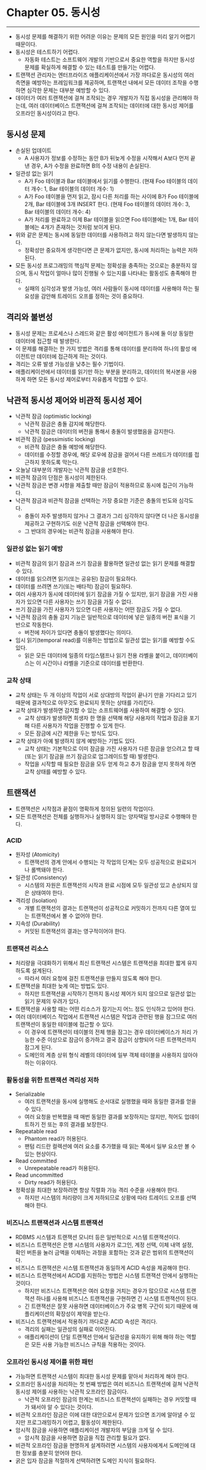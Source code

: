 # Chapter 05. 동시성
- - -

* 동시성 문제를 해결하기 위한 어려운 이유는 문제의 모든 원인을 미리 알기 어렵기 때문이다.
* 동시성은 테스트하기 어렵다.
  * 자동화 테스트는 소프트웨어 개발의 기반으로서 중요한 역할을 하지만 동시성 문제를 확실하게 해결할 수 있는 테스트를 만들기는 어렵다.
* 트랜잭션 관리자는 엔터프라이즈 애플리케이션에서 가장 까다로운 동시성의 여러 측면을 예방하는 프레임워크를 제공하며, 트랜잭션 내에서 모든 데이터 조작을 수행하면 심각한 문제는 대부분 예방할 수 있다.
* 데이터가 여러 트랜잭션에 걸쳐 조작되는 경우 개발자가 직접 동시성을 관리해야 하는데, 여러 데이터베이스 트랜잭션에 걸쳐 조작되는 데이터에 대한 동시성 제어를 오프라인 동시성이라고 한다.

## 동시성 문제
* 손실된 업데이트
  * A 사용자가 정보를 수정하는 동안 B가 뒤늦게 수정을 시작해서 A보다 먼저 끝낸 경우, A가 수정을 완료하면 B의 수정 내용이 손실된다.
* 일관성 없는 읽기
  * A가 Foo 테이블과 Bar 테이블에서 읽기를 수행한다. (현재 Foo 테이블의 데이터 개수: 1, Bar 테이블의 데이터 개수: 1)
  * A가 Foo 테이블을 먼저 읽고, 잠시 다른 처리를 하는 사이에 B가 Foo 테이블에 2개, Bar 테이블에 3개 INSERT 한다. (현재 Foo 테이블의 데이터 개수: 3, Bar 테이블의 데이터 개수: 4)
  * A가 처리를 완료하고 이제 Bar 테이블을 읽으면 Foo 테이블에는 1개, Bar 테이블에는 4개가 존재하는 것처럼 보이게 된다. 
* 위와 같은 문제는 동시에 동일한 데이터를 사용하려고 하지 않는다면 발생하지 않는다.
  * 정확성만 중요하게 생각한다면 큰 문제가 없지만, 동시에 처리하는 능력은 저하된다.
* 모든 동시성 프로그래밍의 핵심적 문제는 정확성을 충족하는 것으로는 충분하지 않으며, 동시 작업이 얼마나 많이 진행될 수 있는지를 나타내는 활동성도 충족해야 한다.
  * 실패의 심각성과 발생 가능성, 여러 사람들이 동시에 데이터를 사용해야 하는 필요성을 감안해 트레이드 오프를 정하는 것이 중요하다.

## 격리와 불변성
* 동시성 문제는 프로세스나 스레드와 같은 활성 에이전트가 동시에 둘 이상 동일한 데이터에 접근할 때 발생한다.
* 이 문제를 해결하는 한 가지 방법은 격리를 통해 데이터를 분리하여 하나의 활성 에이전트만 데이터에 접근하게 하는 것이다.
* 격리는 오류 발생 가능성을 낮추는 필수 기법이다.
* 애플리케이션에서 데이터를 읽기만 하는 부분을 분리하고, 데이터의 복사본을 사용하게 하면 모든 동시성 제어로부터 자유롭게 작업할 수 있다.

## 낙관적 동시성 제어와 비관적 동시성 제어
* 낙관적 잠금 (optimistic locking)
  * 낙관적 잠금은 충돌 감지에 해당한다.
  * 낙관적 잠금은 데이터의 버전을 통해서 충돌이 발생했음을 감지한다.
* 비관적 잠금 (pessimistic locking)
  * 비관적 잠금은 충돌 예방에 해당한다.
  * 데이터를 수정할 경우에, 해당 로우에 잠금을 걸어서 다른 쓰레드가 데이터를 접근하지 못하도록 막는다.
* 오늘날 대부분의 개발자는 낙관적 잠금을 선호한다.
* 비관적 잠금의 단점은 동시성이 제한된다.
* 낙관적 잠금은 변경 사항을 제출할 때만 잠금이 적용하므로 동시에 접근이 가능하다.
* 낙관적 잠금과 비관적 잠금을 선택하는 가장 중요한 기준은 충돌의 빈도와 심각도다.
  * 충돌이 자주 발생하지 않거나 그 결과가 그리 심각하지 않다면 더 나은 동시성을 제공하고 구현하기도 쉬운 낙관적 잠금을 선택해야 한다.
  * 그 반대의 경우에는 비관적 잠금을 사용해야 한다.

### 일관성 없는 읽기 예방
* 비관적 잠금의 읽기 잠금과 쓰기 잠금을 활용하면 일관성 없는 읽기 문제를 해결할 수 있다.
* 데이터를 읽으려면 읽기(또는 공유된) 잠금이 필요하다.
* 데이터를 쓰려면 쓰기(또는 배타적) 잠금이 필요하다.
* 여러 사용자가 동시에 데이터에 읽기 잠금을 가질 수 있지만, 읽기 잠금을 가진 사용자가 있으면 다른 사용자는 쓰기 잠금을 가질 수 없다.
* 쓰기 잠금을 가진 사용자가 있으면 다른 사용자는 어떤 잠금도 가질 수 없다.
* 낙관적 잠금의 충돌 감지 기능은 일반적으로 데이터에 넣은 일종의 버전 표식을 기반으로 작동한다.
  * 버전에 차이가 있다면 충돌이 발생했다는 의미다.
* 임시 읽기(temporal read)를 이용하는 방법으로 일관성 없는 읽기를 예방할 수도 있다.
  * 읽은 모든 데이터에 일종의 타임스탬프나 읽기 전용 라벨을 붙이고, 데이터베이스는 이 시간이나 라벨을 기준으로 데이터를 반환한다.

### 교착 상태
* 교착 상태는 두 개 이상의 작업이 서로 상대방의 작업이 끝나기 만을 기다리고 있기 때문에 결과적으로 아무것도 완료되지 못하는 상태를 가리킨다.
* 교착 상태가 발생하면 감지할 수 있는 소프트웨어를 사용하여 해결할 수 있다.
  * 교착 상태가 발생하면 희생자 한 명을 선택해 해당 사용자의 작업과 잠금을 포기해 다른 사용자가 작업을 진행할 수 있게 한다.
  * 모든 잠금에 시간 제한을 두는 방식도 있다.
* 교착 상태가 아예 발생하지 않게 예방하는 기법도 있다.
  * 교착 상태는 기본적으로 이미 잠금을 가진 사용자가 다른 잠금을 얻으려고 할 때 (또는 읽기 잠금을 쓰기 잠금으로 업그레이드할 때) 발생한다.
  * 작업을 시작할 때 필요한 잠금을 모두 얻게 하고 추가 잠금을 얻지 못하게 하면 교착 상태를 예방할 수 있다.

## 트랜잭션
* 트랜잭션은 시작점과 끝점이 명확하게 정의된 일련의 작업이다.
* 모든 트랜잭션은 전체를 실행하거나 실행하지 않는 양자택일 방시긍로 수행해야 한다.

### ACID
* 원자성 (Atomicity)
  * 트랜잭션의 경계 안에서 수행되는 각 작업의 단계는 모두 성공적으로 완료되거나 롤백돼야 한다.
* 일관성 (Consistency)
  * 시스템의 자원은 트랜잭션의 시작과 완료 시점에 모두 일관성 있고 손상되지 않은 상태여야 한다.
* 격리성 (Isolation)
  * 개별 트랜잭션의 결과는 트랜잭션이 성공적으로 커밋하기 전까지 다른 열여 있는 트랜잭션에서 볼 수 없어야 한다.
* 지속성 (Durability)
  * 커밋된 트랜잭션의 결과는 영구적이어야 한다.

### 트랜잭션 리소스
* 처리량을 극대화하기 위해서 최신 트랜잭션 시스템은 트랜잭션을 최대한 짧게 유지하도록 설계된다.
  * 따라서 여러 요청에 걸친 트랜잭션을 만들지 않도록 해야 한다.
* 트랜잭션을 최대한 늦게 여는 방법도 있다.
  * 하지만 트랜잭션을 시작하기 전까지 동시성 제어가 되지 않으므로 일관성 없는 읽기 문제의 우려가 있다.
* 트랜잭션을 사용할 때는 어떤 리소스가 잠기는지 어느 정도 인식하고 있어야 한다.
* 여러 데이터베이스 작업에서 트랜잭션 시스템은 작업과 관련된 행을 잠그므로 여러 트랜잭션이 동일한 테이블에 접근할 수 있다.
  * 이 경우에 트랜잭션이 테이블의 전체 행을 잠그는 경우 데이터베이스가 처리 가능한 수준 이상으로 잠금이 증가하고 결국 잠금이 상향되어 다른 트랜잭션까지 잠그게 된다.
  * 도메인의 계층 상위 형식 레벨의 데이터에 일부 객체 테이블을 사용하지 않아야 하는 이유이다.

### 활동성을 위한 트랜잭션 격리성 저하
* Serializable
  * 여러 트랜잭션을 동시에 실행해도 순서대로 실행했을 때와 동일한 결과를 얻을 수 있다.
  * 여러 요청을 반복했을 때 매번 동일한 결과를 보장하지는 않지만, 적어도 업데이트하기 전 또는 후의 결과를 보장한다.
* Repeatable read
  * Phantom read가 허용된다.
  * 팬텀 리드란 컬렉션에 여러 요소를 추가했을 때 읽는 쪽에서 일부 요소만 볼 수 있는 현상이다.
* Read committed
  * Unrepeatable read가 허용된다.
* Read uncommitted
  * Dirty read가 허용된다.
* 정확성을 최대한 보장하려면 항상 직렬화 가능 격리 수준을 사용해야 한다.
  * 하지만 시스템의 처리량이 크게 저하되므로 상황에 따라 트레이드 오프를 선택해야 한다.

### 비즈니스 트랜잭션과 시스템 트랜잭션
* RDBMS 시스템과 트랜잭션 모니터 등은 일반적으로 시스템 트랜잭션이다.
* 비즈니스 트랜잭션은 은행 시스템의 사용자가 로그인, 계정 선택, 이체 내역 설정, 확인 버튼을 눌러 금액을 이체하는 과정을 포함하는 것과 같은 범위의 트랜잭션이다. 
* 비즈니스 트랜잭션은 시스템 트랜잭션과 동일하게 ACID 속성을 제공해야 한다.
* 비즈니스 트랜잭션에서 ACID를 지원하는 방법은 시스템 트랜잭션 안에서 실행하는 것이다.
  * 하지만 비즈니스 트랜잭션은 여러 요청을 거치는 경우가 많으므로 시스템 트랜잭션 하나를 사용해 비즈니스 트랜잭션을 구현하면 긴 시스템 트랜잭션이 된다.
  * 긴 트랜잭션은 잘못 사용하면 데이터베이스가 주요 병목 구간이 되기 때문에 애플리케이션의 확장성이 제약을 받는다.
* 비즈니스 트랜잭션에서 적용하기 까다로운 ACID 속성은 격리다.
  * 격리의 실패는 일관성의 실패로 이어진다.
  * 애플리케이션이 단일 트랜잭션 안에서 일관성을 유지하기 위해 해야 하는 역할은 모든 사용 가능한 비즈니스 규칙을 적용하는 것이다.

### 오프라인 동시성 제어를 위한 패턴
* 가능하면 트랜잭션 시스템이 최대한 동시성 문제를 맡아서 처리하게 해야 한다.
* 오프라인 동시성을 처리하는 첫 번째 방법은 여러 비즈니스 트랜잭션에 걸쳐 낙관적 동시성 제어를 사용하는 낙관적 오프라인 잠금이다.
  * 낙관적 오프라인 잠금의 한계는 비즈니스 트랜잭션이 실패하는 경우 커밋할 때가 돼서야 알 수 있다는 것이다.
* 비관적 오프라인 잠금은 이에 대한 대안으로서 문제가 있으면 조기에 알아낼 수 있지만 프로그래밍하기 어렵고, 활동성이 제한된다.
* 암시적 잠금을 사용하면 애플리케이션 개발자의 부담을 크게 덜 수 있다.
  * 암시적 잠금을 사용하면 잠금을 직접 관리할 필요가 없다.
* 비관적 오프라인 잠금을 현명하게 설계하려면 시스템의 사용자에게서 도메인에 대한 정보를 충분히 얻어야 한다.
* 굵은 입자 잠금을 적절하게 선택하려면 도메인 지식이 필요하다.
